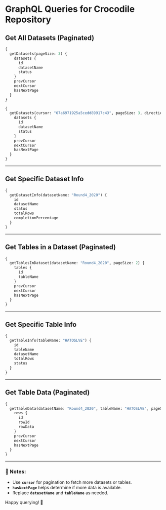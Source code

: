 # GraphQL Queries for Crocodile Repository

## Get All Datasets (Paginated)

```graphql
{
  getDatasets(pageSize: 3) {
    datasets {
      id
      datasetName
      status
    }
    prevCursor
    nextCursor
    hasNextPage
  }
}
```

```graphql
{
  getDatasets(cursor: "67a6971925a5cedd89917c43", pageSize: 3, direction: "next") {
    datasets {
      id
      datasetName
      status
    }
    prevCursor
    nextCursor
    hasNextPage
  }
}
```

---

## Get Specific Dataset Info

```graphql
{
  getDatasetInfo(datasetName: "Round4_2020") {
    id
    datasetName
    status
    totalRows
    completionPercentage
  }
}
```

---

## Get Tables in a Dataset (Paginated)

```graphql
{
  getTablesInDataset(datasetName: "Round4_2020", pageSize: 2) {
    tables {
      id
      tableName
    }
    prevCursor
    nextCursor
    hasNextPage
  }
}
```

---

## Get Specific Table Info

```graphql
{
  getTableInfo(tableName: "HATOSLVE") {
    id
    tableName
    datasetName
    totalRows
    status
  }
}
```

---

## Get Table Data (Paginated)

```graphql
{
  getTableData(datasetName: "Round4_2020", tableName: "HATOSLVE", pageSize: 3) {
    rows {
      id
      rowId
      rowData
    }
    prevCursor
    nextCursor
    hasNextPage
  }
}
```

---

### 📌 Notes:
- Use **`cursor`** for pagination to fetch more datasets or tables.
- **`hasNextPage`** helps determine if more data is available.
- Replace **`datasetName`** and **`tableName`** as needed.

Happy querying! 🚀
